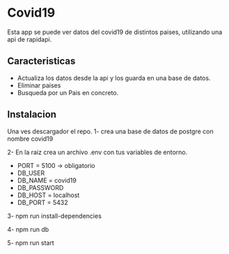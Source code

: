 # Covid19
Esta app se puede ver datos del covid19 de distintos paises, utilizando una api de rapidapi.

## Caracteristicas 
- Actualiza los datos desde la api y los guarda en una base de datos.
- Eliminar paises
- Busqueda por un Pais en concreto.

## Instalacion 
Una ves descargador el repo.
1- crea una base de datos de postgre con nombre covid19

2- En la raiz crea un archivo .env con tus variables de entorno.
- PORT = 5100 -> obligatorio
- DB_USER
- DB_NAME = covid19
- DB_PASSWORD
- DB_HOST = localhost
- DB_PORT = 5432

3- npm run install-dependencies

4- npm run db

5- npm run start
